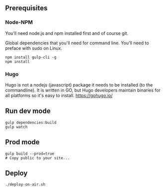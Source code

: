 



## Prerequisites

### Node-NPM

You'll need node.js and npm installed first and of course git.

Global dependencies that you'll need for command line. You'll need to preface with sudo on Linux.

```
npm install gulp-cli -g
npm install
```

### Hugo

Hugo is not a nodejs (javascript) package it needs to be installed (to the commandline). It is written in GO, but Hugo developers maintain binaries for all platforms so it's easy to install. https://gohugo.io/

## Run dev mode

```
gulp dependencies:build
gulp watch
```

## Prod mode

```
gulp build --prod=true
# Copy public to your site...
```

## Deploy 

```
./deploy-on-air.sh
```

